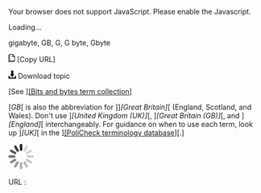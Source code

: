 Your browser does not support JavaScript. Please enable the Javascript.

Loading...

gigabyte, GB, G, G byte, Gbyte

![Copy URL](gigabyte_files/Copy.png) [Copy URL]

![Download](gigabyte_files/Download.png)
Download topic

[See ][[Bits and bytes term collection]](https://worldready.cloudapp.net/Styleguide/Read?id=2700&topicid=26920)

[*GB*[ is also the abbreviation for ]]*[Great Britain]*[ (England, Scotland, and Wales). Don't use ]*[United Kingdom (UK)]*[, ]*[Great Britain (GB)]*[, and ]*[England]*[ interchangeably. For guidance on when to use each term, look up ]*[UK]*[ in the ][[PoliCheck terminology database]](https://policheck.azurewebsites.net/Pages/DisplayTermDetails.aspx?LCID=9)[.]

![In progress](gigabyte_files/activity-large.gif)

URL :


